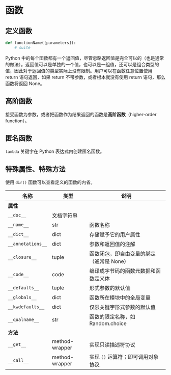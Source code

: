 # 函数

## 定义函数

```py
def functionName([parameters]):
    # suite
```

Python 中的每个函数都有一个返回值，尽管忽略返回值是完全可以的（也是通常的做法）。返回值可以是单独的一个值，也可以是一组值，还可以是组合类型的值，因此对于返回值的类型实际上没有限制。用户可以在函数任意位置使用 return 语句返回，如果 return 不带参数，或者根本就没有使用 return 语句，那么函数将返回 None。

## 高阶函数

接受函数为参数，或者把函数作为结果返回的函数是**高阶函数**（higher-order function）。

## 匿名函数

`lambda` 关键字在 Python 表达式内创建匿名函数。

## 特殊属性、特殊方法

使用 `dir()` 函数可以查看定义的函数的内省。

| 名称              | 类型           | 说明                                      |
| ----------------- | -------------- | ----------------------------------------- |
| **属性**          |                |                                           |
|`__doc__`|文档字符串|
| `__name__`        | str            | 函数名称                                  |
| `__dict__`        | dict           | 存储赋予它的用户属性                      |
| `__annotations__` | dict           | 参数和返回值的注解                        |
| `__closure__`     | tuple          | 函数闭包，即自由变量的绑定（通常是 None） |
| `__code__`        | code           | 编译成字节码的函数元数据和函数定义体      |
| `__defaults__`    | tuple          | 形式参数的默认值                          |
| `__globals__`     | dict           | 函数所在模块中的全局变量                  |
| `__kwdefaults__`  | dict           | 仅限关键字形式参数的默认值                |
| `__qualname__`    | str            | 函数的限定名称，如 Random.choice          |
| **方法**          |                |                                           |
| `__get__`         | method-wrapper | 实现只读描述符协议                        |
| `__call__`        | method-wrapper | 实现 `()` 运算符；即可调用对象协议        |

